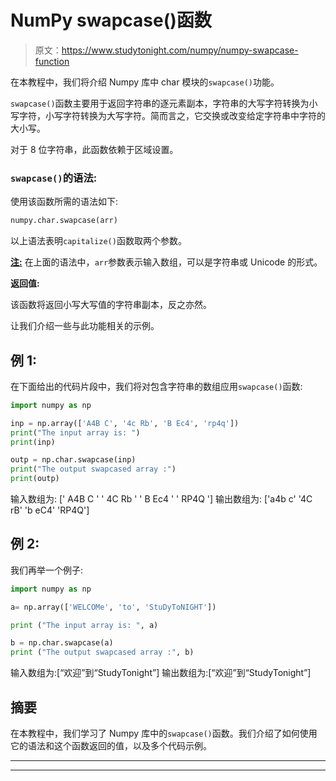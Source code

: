 # NumPy swapcase()函数

> 原文：<https://www.studytonight.com/numpy/numpy-swapcase-function>

在本教程中，我们将介绍 Numpy 库中 char 模块的`swapcase()`功能。

`swapcase()`函数主要用于返回字符串的逐元素副本，字符串的大写字符转换为小写字符，小写字符转换为大写字符。简而言之，它交换或改变给定字符串中字符的大小写。

对于 8 位字符串，此函数依赖于区域设置。

### `swapcase()`的语法:

使用该函数所需的语法如下:

```py
numpy.char.swapcase(arr)
```

以上语法表明`capitalize()`函数取两个参数。

<u>**注:**</u> 在上面的语法中，`arr`参数表示输入数组，可以是字符串或 Unicode 的形式。

**返回值:**

该函数将返回小写大写值的字符串副本，反之亦然。

让我们介绍一些与此功能相关的示例。

## 例 1:

在下面给出的代码片段中，我们将对包含字符串的数组应用`swapcase()`函数:

```py
import numpy as np

inp = np.array(['A4B C', '4c Rb', 'B Ec4', 'rp4q']) 
print("The input array is: ") 
print(inp)

outp = np.char.swapcase(inp) 
print("The output swapcased array :") 
print(outp) 
```

输入数组为:
[' A4B C ' ' 4C Rb ' ' B Ec4 ' ' RP4Q ']
输出数组为:
['a4b c' '4C rB' 'b eC4' 'RP4Q']

## 例 2:

我们再举一个例子:

```py
import numpy as np

a= np.array(['WELCOMe', 'to', 'StuDyToNIGHT']) 

print ("The input array is: ", a) 

b = np.char.swapcase(a) 
print ("The output swapcased array :", b) 
```

输入数组为:[“欢迎”到“StudyTonight”]
输出数组为:[“欢迎”到“StudyTonight”]

## 摘要

在本教程中，我们学习了 Numpy 库中的`swapcase()`函数。我们介绍了如何使用它的语法和这个函数返回的值，以及多个代码示例。

* * *

* * *